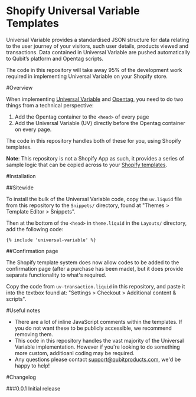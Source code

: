 Shopify Universal Variable Templates
====================================

Universal Variable provides a standardised JSON structure for data relating to the user journey of your visitors, such user details, products viewed and transactions. Data contained in Universal Variable are pushed automatically to Qubit’s platform and Opentag scripts.

The code in this repository will take away 95% of the development work required in implementing Universal Variable on your Shopify store.

#Overview

When implementing [Universal Variable](http://tools.qubitproducts.com/uv) and [Opentag](http://www.qubitproducts.com/tag-management), you need to do two things from a technical perspective:

1. Add the Opentag container to the `<head>` of every page
2. Add the Universal Variable (UV) directly before the Opentag container on every page.

The code in this repository handles both of these for you, using Shopify templates.

__Note__: This repository is not a Shopify App as such, it provides a series of sample logic that can be copied across to your [Shopify templates](http://docs.shopify.com/themes).


#Installation

##Sitewide

To install the bulk of the Universal Variable code, copy the `uv.liquid` file from this repository to the `Snippets/` directory, found at "Themes > Template Editor > Snippets".

Then at the bottom of the `<head>` in `theme.liquid` in the `Layouts/` directory, add the following code: 

```liquid
{% include 'universal-variable' %}
```


##Confirmation page

The Shopify template system does now allow codes to be added to the confirmation page (after a purchase has been made), but it does provide separate functionality to what's required.

Copy the code from `uv-transaction.liquid` in this repository, and paste it into the textbox found at: "Settings > Checkout > Additional content & scripts".



#Useful notes

* There are a lot of inline JavaScript comments within the templates. If you do not want these to be publicly accessible, we recommend removing them.
* This code in this repository handles the vast majority of the Universal Variable implementation. However if you're looking to do something more custom, additioanl coding may be required.
* Any questions please contact [support@qubitproducts.com](mailto:support@qubitproducts.com), we'd be happy to help!



#Changelog

###0.0.1 
Initial release
